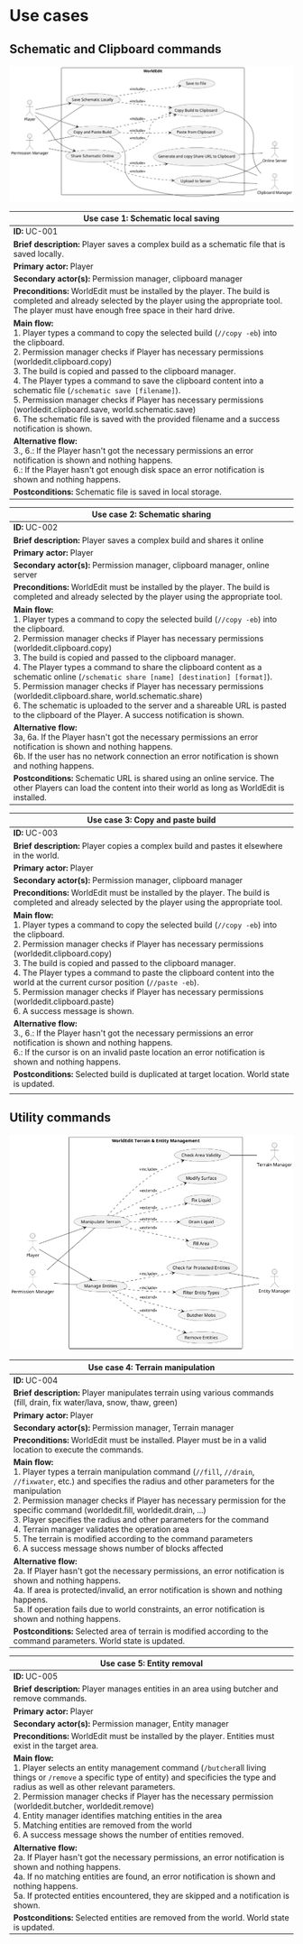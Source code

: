 # Use cases

## Schematic and Clipboard commands

![Use case diagram for Schematic and Clipboard commands](WorldEdit%20Schematics%20and%20Clipboard%20Commands%20Use%20Cases.png)

| Use case 1: Schematic local saving                                                                                                                                                                                                                                                                                                                                                                                                                                                                                                                                                                                  |
| ------------------------------------------------------------------------------------------------------------------------------------------------------------------------------------------------------------------------------------------------------------------------------------------------------------------------------------------------------------------------------------------------------------------------------------------------------------------------------------------------------------------------------------------------------------------------------------------------------------------- |
| **ID:** UC-001                                                                                                                                                                                                                                                                                                                                                                                                                                                                                                                                                                                                      |
| **Brief description:** Player saves a complex build as a schematic file that is saved locally.                                                                                                                                                                                                                                                                                                                                                                                                                                                                                                                      |
| **Primary actor:** Player                                                                                                                                                                                                                                                                                                                                                                                                                                                                                                                                                                                           |
| **Secondary actor(s):** Permission manager, clipboard manager                                                                                                                                                                                                                                                                                                                                                                                                                                                                                                                                                       |
| **Preconditions:** WorldEdit must be installed by the player. The build is completed and already selected by the player using the appropriate tool. The player must have enough free space in their hard drive.                                                                                                                                                                                                                                                                                                                                                                                                     |
| **Main flow:**<br>1. Player types a command to copy the selected build (`//copy -eb`) into the clipboard.<br>2. Permission manager checks if Player has necessary permissions (worldedit.clipboard.copy)<br>3. The build is copied and passed to the clipboard manager.<br>4. The Player types a command to save the clipboard content into a schematic file (`/schematic save [filename]`).<br>5. Permission manager checks if Player has necessary permissions (worldedit.clipboard.save, world.schematic.save)<br>6. The schematic file is saved with the provided filename and a success notification is shown. |
| **Alternative flow:**<br>3., 6.: If the Player hasn't got the necessary permissions an error notification is shown and nothing happens.<br>6.: If the Player hasn't got enough disk space an error notification is shown and nothing happens.                                                                                                                                                                                                                                                                                                                                                                       |
| **Postconditions:** Schematic file is saved in local storage.                                                                                                                                                                                                                                                                                                                                                                                                                                                                                                                                                       |


| Use case 2: Schematic sharing                                                                                                                                                                                                                                                                                                                                                                                                                                                                                                                                                                                                                                                         |
| ------------------------------------------------------------------------------------------------------------------------------------------------------------------------------------------------------------------------------------------------------------------------------------------------------------------------------------------------------------------------------------------------------------------------------------------------------------------------------------------------------------------------------------------------------------------------------------------------------------------------------------------------------------------------------------- |
| **ID:** UC-002                                                                                                                                                                                                                                                                                                                                                                                                                                                                                                                                                                                                                                                                        |
| **Brief description:** Player saves a complex build and shares it online                                                                                                                                                                                                                                                                                                                                                                                                                                                                                                                                                                                                              |
| **Primary actor:** Player                                                                                                                                                                                                                                                                                                                                                                                                                                                                                                                                                                                                                                                             |
| **Secondary actor(s):** Permission manager, clipboard manager, online server                                                                                                                                                                                                                                                                                                                                                                                                                                                                                                                                                                                                          |
| **Preconditions:** WorldEdit must be installed by the player. The build is completed and already selected by the player using the appropriate tool.                                                                                                                                                                                                                                                                                                                                                                                                                                                                                                                                   |
| **Main flow:**<br>1. Player types a command to copy the selected build (`//copy -eb`) into the clipboard.<br>2. Permission manager checks if Player has necessary permissions (worldedit.clipboard.copy)<br>3. The build is copied and passed to the clipboard manager.<br>4. The Player types a command to share the clipboard content as a schematic online (`/schematic share [name] [destination] [format]`).<br>5. Permission manager checks if Player has necessary permissions (worldedit.clipboard.share, world.schematic.share)<br>6. The schematic is uploaded to the server and a shareable URL is pasted to the clipboard of the Player. A success notification is shown. |
| **Alternative flow:**<br>3a, 6a. If the Player hasn't got the necessary permissions an error notification is shown and nothing happens.<br>6b. If the user has no network connection an error notification is shown and nothing happens.                                                                                                                                                                                                                                                                                                                                                                                                                                              |
| **Postconditions:** Schematic URL is shared using an online service. The other Players can load the content into their world as long as WorldEdit is installed.                                                                                                                                                                                                                                                                                                                                                                                                                                                                                                                       |

| Use case 3: Copy and paste build                                                                                                                                                                                                                                                                                                                                                                                                                                                                                                         |
| ---------------------------------------------------------------------------------------------------------------------------------------------------------------------------------------------------------------------------------------------------------------------------------------------------------------------------------------------------------------------------------------------------------------------------------------------------------------------------------------------------------------------------------------- |
| **ID:** UC-003                                                                                                                                                                                                                                                                                                                                                                                                                                                                                                                           |
| **Brief description:** Player copies a complex build and pastes it elsewhere in the world.                                                                                                                                                                                                                                                                                                                                                                                                                                               |
| **Primary actor:** Player                                                                                                                                                                                                                                                                                                                                                                                                                                                                                                                |
| **Secondary actor(s):** Permission manager, clipboard manager                                                                                                                                                                                                                                                                                                                                                                                                                                                                            |
| **Preconditions:** WorldEdit must be installed by the player. The build is completed and already selected by the player using the appropriate tool.                                                                                                                                                                                                                                                                                                                                                                                      |
| **Main flow:**<br>1. Player types a command to copy the selected build (`//copy -eb`) into the clipboard.<br>2. Permission manager checks if Player has necessary permissions (worldedit.clipboard.copy)<br>3. The build is copied and passed to the clipboard manager.<br>4. The Player types a command to paste the clipboard content into the world at the current cursor position (`//paste -eb`).<br>5. Permission manager checks if Player has necessary permissions (worldedit.clipboard.paste)<br>6. A success message is shown. |
| **Alternative flow:**<br>3., 6.: If the Player hasn't got the necessary permissions an error notification is shown and nothing happens.<br>6.: If the cursor is on an invalid paste location an error notification is shown and nothing happens.                                                                                                                                                                                                                                                                                         |
| **Postconditions:** Selected build is duplicated at target location. World state is updated.                                                                                                                                                                                                                                                                                                                                                                                                                                             |
|                                                                                                                                                                                                                                                                                                                                                                                                                                                                                                                                          |
## Utility commands

![Use case diagram for Utility commands](WorldEdit%20Utility%20Commands%20Use%20Cases.png)

| Use case 4: Terrain manipulation                                                                                                                                                                                                                                                                                                                                                                                                                                                                                                                                     |
| -------------------------------------------------------------------------------------------------------------------------------------------------------------------------------------------------------------------------------------------------------------------------------------------------------------------------------------------------------------------------------------------------------------------------------------------------------------------------------------------------------------------------------------------------------------------- |
| **ID:** UC-004                                                                                                                                                                                                                                                                                                                                                                                                                                                                                                                                                       |
| **Brief description:** Player manipulates terrain using various commands (fill, drain, fix water/lava, snow, thaw, green)                                                                                                                                                                                                                                                                                                                                                                                                                                            |
| **Primary actor:** Player                                                                                                                                                                                                                                                                                                                                                                                                                                                                                                                                            |
| **Secondary actor(s):** Permission manager, Terrain manager                                                                                                                                                                                                                                                                                                                                                                                                                                                                                                          |
| **Preconditions:** WorldEdit must be installed. Player must be in a valid location to execute the commands.                                                                                                                                                                                                                                                                                                                                                                                                                                                          |
| **Main flow:**<br>1. Player types a terrain manipulation command (`//fill`, `//drain`, `//fixwater`, etc.) and specifies the radius and other parameters for the manipulation<br>2. Permission manager checks if Player has necessary permission for the specific command (worldedit.fill, worldedit.drain, ...)<br>3. Player specifies the radius and other parameters for the command<br>4. Terrain manager validates the operation area<br>5. The terrain is modified according to the command parameters<br>6. A success message shows number of blocks affected |
| **Alternative flow:**<br>2a. If Player hasn't got the necessary permissions, an error notification is shown and nothing happens.<br>4a. If area is protected/invalid, an error notification is shown and nothing happens.<br>5a. If operation fails due to world constraints, an error notification is shown and nothing happens.                                                                                                                                                                                                                                    |
| **Postconditions:** Selected area of terrain is modified according to the command parameters. World state is updated.                                                                                                                                                                                                                                                                                                                                                                                                                                                |

| Use case 5: Entity removal                                                                                                                                                                                                                                                                                                                                                                                                                                                                                  |
| ----------------------------------------------------------------------------------------------------------------------------------------------------------------------------------------------------------------------------------------------------------------------------------------------------------------------------------------------------------------------------------------------------------------------------------------------------------------------------------------------------------- |
| **ID:** UC-005                                                                                                                                                                                                                                                                                                                                                                                                                                                                                              |
| **Brief description:** Player manages entities in an area using butcher and remove commands.                                                                                                                                                                                                                                                                                                                                                                                                                |
| **Primary actor:** Player                                                                                                                                                                                                                                                                                                                                                                                                                                                                                   |
| **Secondary actor(s):** Permission manager, Entity manager                                                                                                                                                                                                                                                                                                                                                                                                                                                 |
| **Preconditions:** WorldEdit must be installed by the player. Entities must exist in the target area.                                                                                                                                                                                                                                                                                                                                                                                                       |
| **Main flow:**<br>1. Player selects an entity management command (`/butcher`all living things or `/remove` a specific type of entity) and specificies the type and radius as well as other relevant parameters.<br>2. Permission manager checks if Player has the necessary permission (worldedit.butcher, worldedit.remove)<br>4. Entity manager identifies matching entities in the area<br>5. Matching entities are removed from the world<br>6. A success message shows the number of entities removed. |
| **Alternative flow:**<br>2a. If Player hasn't got the necessary permissions, an error notification is shown and nothing happens.<br>4a. If no matching entities are found, an error notification is shown and nothing happens.<br>5a. If protected entities encountered, they are skipped and a notification is shown.                                                                                                                                                                                      |
| **Postconditions:** Selected entities are removed from the world. World state is updated.                                                                                                                                                                                                                                                                                                                                                                                                                   |
